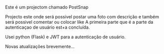 Este é um projectom chamado PostSnap

Projecto este onde será possivel postar uma foto com descrição e também será possivel comentar ou colocar like
A primeira parte que é a parte da autenticaçao de usuário est+a concluída.

Usei python (Flask) e JWT para a autenticação de usuário.

Novas atualizações brevemente...